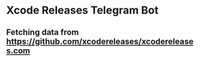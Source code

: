 # Xcode Releases Telegram Bot
## Fetching data from https://github.com/xcodereleases/xcodereleases.com

